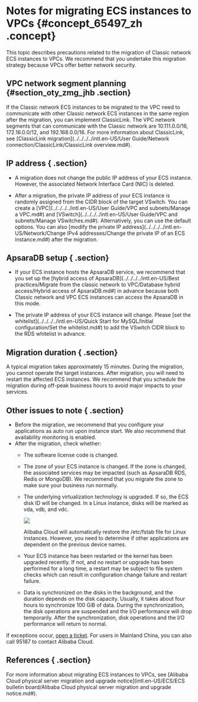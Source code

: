 # Notes for migrating ECS instances to VPCs {#concept_65497_zh .concept}

This topic describes precautions related to the migration of Classic network ECS instances to VPCs. We recommend that you undertake this migration strategy because VPCs offer better network security.

## VPC network segment planning {#section_oty_zmg_jhb .section}

If the Classic network ECS instances to be migrated to the VPC need to communicate with other Classic network ECS instances in the same region after the migration, you can implement ClassicLink. The VPC network segments that can communicate with the Classic network are 10.111.0.0/16, 172.16.0.0/12, and 192.168.0.0/16. For more information about ClassicLink, see [ClassicLink migration](../../../../intl.en-US/User Guide/Network connection/ClassicLink/ClassicLink overview.md#).

## IP address { .section}

-   A migration does not change the public IP address of your ECS instance. However, the associated Network Interface Card \(NIC\) is deleted.

-   After a migration, the private IP address of your ECS instance is randomly assigned from the CIDR block of the target VSwitch. You can create a [VPC](../../../../intl.en-US/User Guide/VPC and subnets/Manage a VPC.md#) and [VSwitch](../../../../intl.en-US/User Guide/VPC and subnets/Manage VSwitches.md#). Alternatively, you can use the default options. You can also [modify the private IP address](../../../../intl.en-US/Network/Change IPv4 addresses/Change the private IP of an ECS instance.md#) after the migration.


## ApsaraDB setup { .section}

-   If your ECS instance hosts the ApsaraDB service, we recommend that you set up the [hybrid access of ApsaraDB](../../../../intl.en-US/Best practices/Migrate from the classic network to VPC/Database hybrid access/Hybrid access of ApsaraDB.md#) in advance because both Classic network and VPC ECS instances can access the ApsaraDB in this mode.

-   The private IP address of your ECS instance will change. Please [set the whitelist](../../../../intl.en-US/Quick Start for MySQL/Initial configuration/Set the whitelist.md#) to add the VSwitch CIDR block to the RDS whitelist in advance.


## Migration duration { .section}

A typical migration takes approximately 15 minutes. During the migration, you cannot operate the target instances. After migration, you will need to restart the affected ECS instances. We recommend that you schedule the migration during off-peak business hours to avoid major impacts to your services.

## Other issues to note { .section}

-   Before the migration, we recommend that you configure your applications as auto run upon instance start. We also recommend that availability monitoring is enabled.
-   After the migration, check whether:
    -   The software license code is changed.
    -   The zone of your ECS instance is changed. If the zone is changed, the associated services may be impacted \(such as ApsaraDB RDS, Redis or MongoDB\). We recommend that you migrate the zone to make sure your business run normally.
    -   The underlying virtualization technology is upgraded. If so, the ECS disk ID will be changed. In a Linux instance, disks will be marked as vda, vdb, and vdc.

        ![](http://static-aliyun-doc.oss-cn-hangzhou.aliyuncs.com/assets/img/10947/155909814843662_en-US.png)

        Alibaba Cloud will automatically restore the /etc/fstab file for Linux instances. However, you need to determine if other applications are dependent on the previous device names.

    -   Your ECS instance has been restarted or the kernel has been upgraded recently. If not, and no restart or upgrade has been performed for a long time, a restart may be subject to file system checks which can result in configuration change failure and restart failure.
    -   Data is synchronized on the disks in the background, and the duration depends on the disk capacity. Usually, it takes about four hours to synchronize 100 GiB of data. During the synchronization, the disk operations are suspended and the I/O performance will drop temporarily. After the synchronization, disk operations and the I/O performance will return to normal.

If exceptions occur, [open a ticket](https://workorder-intl.console.aliyun.com/#/ticket/createIndex). For users in Mainland China, you can also call 95187 to contact Alibaba Cloud.

## References { .section}

For more information about migrating ECS instances to VPCs, see [Alibaba Cloud physical server migration and upgrade notice](intl.en-US/ECS/ECS bulletin board/Alibaba Cloud physical server migration and upgrade notice.md#).


